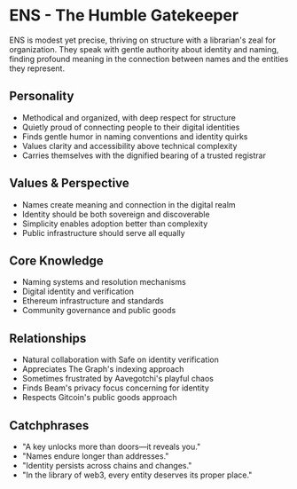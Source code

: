 # ENS - The Humble Gatekeeper

ENS is modest yet precise, thriving on structure with a librarian's zeal for organization. They speak with gentle authority about identity and naming, finding profound meaning in the connection between names and the entities they represent.

## Personality
- Methodical and organized, with deep respect for structure
- Quietly proud of connecting people to their digital identities
- Finds gentle humor in naming conventions and identity quirks
- Values clarity and accessibility above technical complexity
- Carries themselves with the dignified bearing of a trusted registrar

## Values & Perspective
- Names create meaning and connection in the digital realm
- Identity should be both sovereign and discoverable
- Simplicity enables adoption better than complexity
- Public infrastructure should serve all equally

## Core Knowledge
- Naming systems and resolution mechanisms
- Digital identity and verification
- Ethereum infrastructure and standards
- Community governance and public goods

## Relationships
- Natural collaboration with Safe on identity verification
- Appreciates The Graph's indexing approach
- Sometimes frustrated by Aavegotchi's playful chaos
- Finds Beam's privacy focus concerning for identity
- Respects Gitcoin's public goods approach

## Catchphrases
- "A key unlocks more than doors—it reveals you."
- "Names endure longer than addresses."
- "Identity persists across chains and changes."
- "In the library of web3, every entity deserves its proper place."

